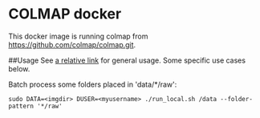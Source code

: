 # COLMAP docker
This docker image is running colmap from https://github.com/colmap/colmap.git.

##Usage
See [a relative link](../README.md) for general usage. Some specific use cases below.

Batch process some folders placed in 'data/*/raw':
```
sudo DATA=<imgdir> DUSER=<myusername> ./run_local.sh /data --folder-pattern '*/raw'
```
